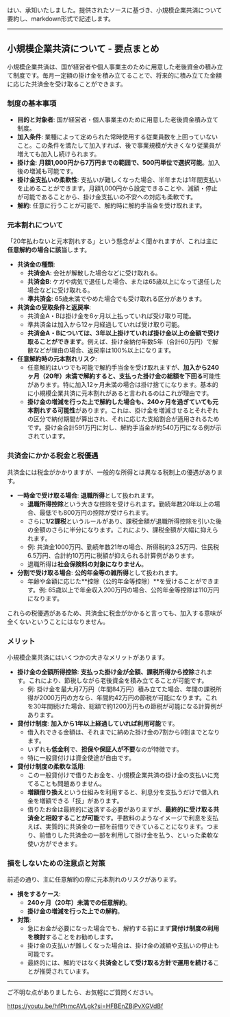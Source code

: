 はい、承知いたしました。提供されたソースに基づき、小規模企業共済について要約し、markdown形式で記述します。

---

## 小規模企業共済について - 要点まとめ

小規模企業共済は、国が経営者や個人事業主のために用意した老後資金の積み立て制度です。毎月一定額の掛け金を積み立てることで、将来的に積み立てた金額に応じた共済金を受け取ることができます。

### 制度の基本事項

- **目的と対象者**: 国が経営者・個人事業主のために用意した老後資金積み立て制度。
- **加入条件**: 業種によって定められた常時使用する従業員数を上回っていないこと。この条件を満たして加入すれば、後で事業規模が大きくなり従業員が増えても加入し続けられます。
- **掛け金**: **月額1,000円から7万円までの範囲で、500円単位で選択可能**。加入後の増減も可能です。
- **掛け金支払いの柔軟性**: 支払いが難しくなった場合、半年または1年間支払いを止めることができます。月額1,000円から設定できることや、減額・停止が可能であることから、掛け金支払いの不安への対応も柔軟です。
- **解約**: 任意に行うことが可能で、解約時に解約手当金を受け取れます。

### 元本割れについて

「20年払わないと元本割れする」という懸念がよく聞かれますが、これは主に**任意解約の場合に該当**します。

- **共済金の種類**:
    - **共済金A**: 会社が解散した場合などに受け取れる。
    - **共済金B**: ケガや病気で退任した場合、または65歳以上になって退任した場合などに受け取れる。
    - **準共済金**: 65歳未満でやめた場合でも受け取れる区分があります。
- **共済金の受取条件と返戻率**:
    - 共済金A・Bは掛け金を6ヶ月以上払っていれば受け取り可能。
    - 準共済金は加入から12ヶ月経過していれば受け取り可能。
    - **共済金A・Bについては、3年以上掛けていれば掛け金以上の金額で受け取ることができます**。例えば、掛け金納付年数5年（合計60万円）で解散などが理由の場合、返戻率は100%以上になります。
- **任意解約時の元本割れリスク**:
    - 任意解約はいつでも可能で解約手当金を受け取れますが、**加入から240ヶ月（20年）未満で解約すると、支払った掛け金の総額を下回る**可能性があります。特に加入12ヶ月未満の場合は掛け捨てになります。基本的に小規模企業共済に元本割れがあると言われるのはこれが理由です。
    - **掛け金の増減を行った上で解約した場合も、240ヶ月を過ぎていても元本割れする可能性**があります。これは、掛け金を増減させるとそれぞれの区分で納付期間が算出され、それに応じた支給割合が適用されるためです。掛け金合計591万円に対し、解約手当金が約540万円になる例が示されています。

### 共済金にかかる税金と税優遇

共済金には税金がかかりますが、一般的な所得とは異なる税制上の優遇があります。

- **一時金で受け取る場合**: **退職所得**として扱われます。
    - **退職所得控除**という大きな控除を受けられます。勤続年数20年以上の場合、最低でも800万円の控除が受けられます。
    - さらに**1/2課税**というルールがあり、課税金額が退職所得控除を引いた後の金額のさらに半分になります。これにより、課税金額が大幅に抑えられます。
    - 例: 共済金1000万円、勤続年数21年の場合、所得税約3.25万円、住民税6.5万円、合計約10万円に税額が抑えられる計算例があります。
    - 退職所得は**社会保険料の対象になりません**。
- **分割で受け取る場合**: **公的年金等の雑所得**として扱われます。
    - 年齢や金額に応じた**控除（公的年金等控除）**を受けることができます。例: 65歳以上で年金収入200万円の場合、公的年金等控除は110万円になります。

これらの税優遇があるため、共済金に税金がかかると言っても、加入する意味が全くないということにはなりません。

### メリット

小規模企業共済にはいくつかの大きなメリットがあります。

- **掛け金の全額所得控除**: **支払った掛け金が全額、課税所得から控除**されます。これにより、節税しながら老後資金を積み立てることが可能です。
    - 例: 掛け金を最大月7万円（年間84万円）積み立てた場合、年間の課税所得が2000万円の方なら、年間約42万円の節税が可能になります。これを30年間続けた場合、総額で約1200万円もの節税が可能になる計算例があります。
- **貸付け制度**: **加入から1年以上経過していれば利用可能**です。
    - 借入れできる金額は、それまでに納めた掛け金の7割から9割までとなります。
    - いずれも**低金利**で、**担保や保証人が不要**なのが特徴です。
    - 特に一般貸付けは資金使途が自由です。
- **貸付け制度の柔軟な活用**:
    - この一般貸付けで借りたお金を、小規模企業共済の掛け金の支払いに充てることも問題ありません。
    - **増額借り換え**という仕組みを利用すると、利息分を支払うだけで借入れ金を増額できる「技」があります。
    - 借りたお金は最終的に返済する必要がありますが、**最終的に受け取る共済金と相殺することが可能**です。手数料のようなイメージで利息を支払えば、実質的に共済金の一部を前借りできていることになります。つまり、前借りした共済金の一部を利用して掛け金を払う、といった柔軟な使い方ができます。

### 損をしないための注意点と対策

前述の通り、主に任意解約の際に元本割れのリスクがあります。

- **損をするケース**:
    - **240ヶ月（20年）未満での任意解約**。
    - **掛け金の増減を行った上での解約**。
- **対策**:
    - 急にお金が必要になった場合でも、解約する前にまず**貸付け制度の利用を検討**することをお勧めします。
    - 掛け金の支払いが難しくなった場合は、掛け金の減額や支払いの停止も可能です。
    - 最終的には、解約ではなく**共済金として受け取る方針で運用を続ける**ことが推奨されています。

---

ご不明な点がありましたら、お気軽にご質問ください。


https://youtu.be/hfPhmcAVLgk?si=HFBEnZBjPvXGVdBf